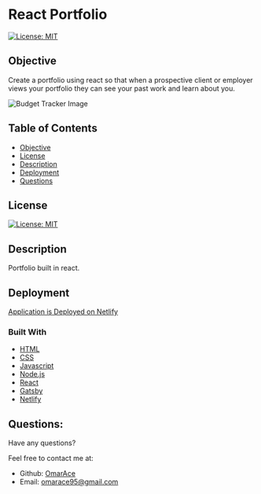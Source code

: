 # React Portfolio

[![License: MIT](https://img.shields.io/badge/License-MIT-yellow.svg)](https://opensource.org/licenses/MIT)

## Objective

Create a portfolio using react so that when a prospective client or employer views your portfolio they can see your past work and learn about you.


![Budget Tracker Image](public/icons/tracker.png)

  ## Table of Contents 
- [Objective](#objective)
- [License](#license)
- [Description](#description)
- [Deployment](#deployment)
- [Questions](#questions)

## License
[![License: MIT](https://img.shields.io/badge/License-MIT-yellow.svg)](https://opensource.org/licenses/MIT)

## Description

Portfolio built in react.

## Deployment

[Application is Deployed on Netlify](https://omarace-portfolio.netlify.app/)

### Built With

* [HTML](https://developer.mozilla.org/en-US/docs/Web/HTML)
* [CSS](https://developer.mozilla.org/en-US/docs/Web/CSS)
* [Javascript](https://developer.mozilla.org/en-US/docs/Web/JavaScript)
* [Node.js](https://nodejs.org/en/)
* [React](https://reactjs.org/)
* [Gatsby](https://www.gatsbyjs.com/)
* [Netlify](netlify)

## Questions:

Have any questions?

Feel free to contact me at:
- Github: [OmarAce](https://github.com/OmarAce)
- Email: omarace95@gmail.com